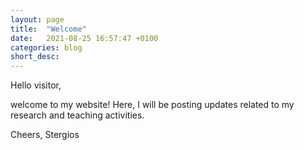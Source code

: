```yaml
---
layout: page
title:  "Welcome"
date:   2021-08-25 16:57:47 +0100
categories: blog
short_desc: 
---
```


Hello visitor,

welcome to my website! Here, I will be posting updates related to my research and teaching activities. 

Cheers,
Stergios
